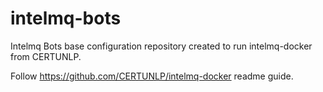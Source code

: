 # intelmq-bots
Intelmq Bots base configuration repository created to run intelmq-docker from CERTUNLP.

Follow https://github.com/CERTUNLP/intelmq-docker readme guide.